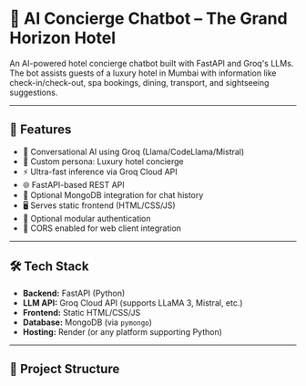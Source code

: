 # 🏨 AI Concierge Chatbot – The Grand Horizon Hotel

An AI-powered hotel concierge chatbot built with FastAPI and Groq's LLMs. The bot assists guests of a luxury hotel in Mumbai with information like check-in/check-out, spa bookings, dining, transport, and sightseeing suggestions.

---

## 🚀 Features

- 🤖 Conversational AI using Groq (Llama/CodeLlama/Mistral)
- 🏨 Custom persona: Luxury hotel concierge
- ⚡ Ultra-fast inference via Groq Cloud API
- 🌐 FastAPI-based REST API
- 🧠 Optional MongoDB integration for chat history
- 🖥️ Serves static frontend (HTML/CSS/JS)
- 🔐 Optional modular authentication
- 🔄 CORS enabled for web client integration

---

## 🛠️ Tech Stack

- **Backend:** FastAPI (Python)
- **LLM API:** Groq Cloud API (supports LLaMA 3, Mistral, etc.)
- **Frontend:** Static HTML/CSS/JS
- **Database:** MongoDB (via `pymongo`)
- **Hosting:** Render (or any platform supporting Python)

---

## 📁 Project Structure
